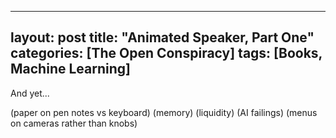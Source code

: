 
---
layout: post
title: "Animated Speaker, Part One"
categories: [The Open Conspiracy]
tags: [Books, Machine Learning]
---

And yet...

(paper on pen notes vs keyboard) (memory) (liquidity) (AI failings) (menus on cameras rather than knobs)